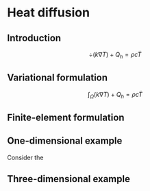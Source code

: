 # Heat diffusion

## Introduction

```math
\div (k \nabla T) + Q_h = ρ c \dot{T}
```

## Variational formulation

```math
\int_Ω (k \nabla T) + Q_h = ρ c \dot{T}
```

## Finite-element formulation

## One-dimensional example

Consider the

## Three-dimensional example
